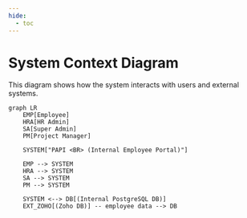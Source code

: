 ```yaml
---
hide:
  - toc
---
```


# System Context Diagram

This diagram shows how the system interacts with users and external systems.

```mermaid
graph LR
    EMP[Employee]
    HRA[HR Admin]
    SA[Super Admin]
    PM[Project Manager]

    SYSTEM["PAPI <BR> (Internal Employee Portal)"]

    EMP --> SYSTEM
    HRA --> SYSTEM
    SA --> SYSTEM
    PM --> SYSTEM

    SYSTEM <--> DB[(Internal PostgreSQL DB)]
    EXT_ZOHO[(Zoho DB)] -- employee data --> DB
```
